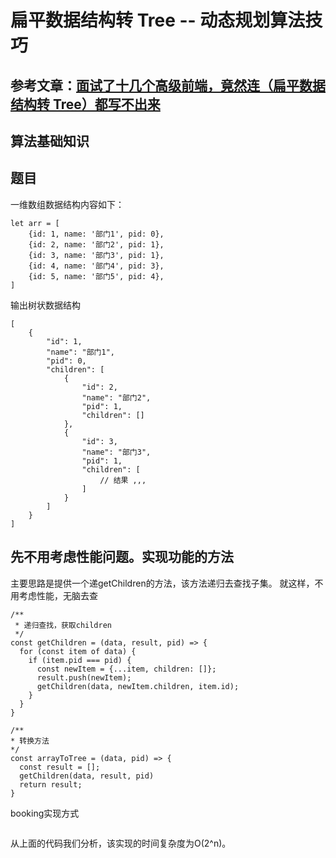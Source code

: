 # 扁平数据结构转 Tree -- 动态规划算法技巧

## 参考文章：[面试了十几个高级前端，竟然连（扁平数据结构转 Tree）都写不出来](https://juejin.cn/post/6983904373508145189)

## 算法基础知识

## 题目

一维数组数据结构内容如下：

```
let arr = [
    {id: 1, name: '部门1', pid: 0},
    {id: 2, name: '部门2', pid: 1},
    {id: 3, name: '部门3', pid: 1},
    {id: 4, name: '部门4', pid: 3},
    {id: 5, name: '部门5', pid: 4},
]
```

输出树状数据结构

```
[
    {
        "id": 1,
        "name": "部门1",
        "pid": 0,
        "children": [
            {
                "id": 2,
                "name": "部门2",
                "pid": 1,
                "children": []
            },
            {
                "id": 3,
                "name": "部门3",
                "pid": 1,
                "children": [
                    // 结果 ,,,
                ]
            }
        ]
    }
]
```
## 先不用考虑性能问题。实现功能的方法

主要思路是提供一个递getChildren的方法，该方法递归去查找子集。 就这样，不用考虑性能，无脑去查
```
/**
 * 递归查找，获取children
 */
const getChildren = (data, result, pid) => {
  for (const item of data) {
    if (item.pid === pid) {
      const newItem = {...item, children: []};
      result.push(newItem);
      getChildren(data, newItem.children, item.id);
    }
  }
}

/**
* 转换方法
*/
const arrayToTree = (data, pid) => {
  const result = [];
  getChildren(data, result, pid)
  return result;
}
```
booking实现方式
```
```
从上面的代码我们分析，该实现的时间复杂度为O(2^n)。